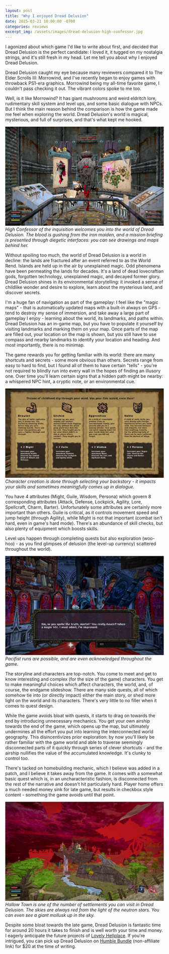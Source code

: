 ```yaml
---
layout: post
title: "Why I enjoyed Dread Delusion"
date: 2025-03-21 10:00:00 -0700
categories: reviews
excerpt_img: /assets/images/dread-delusion-high-confessor.jpg
---
```


I agonized about which game I'd like to write about first, and decided that Dread Delusion is the perfect candidate: I loved it, it tugged on my nostalgia strings, and it's still fresh in my head. Let me tell you about why I enjoyed Dread Delusion.

Dread Delusion caught my eye because many reviewers compared it to The Elder Scrolls III: Morrowind, and I've recently began to enjoy games with throwback PS1-era graphics. Morrowind being my all-time favorite game, I couldn't pass checking it out. The vibrant colors spoke to me too.

Well, is it like Morrowind? It has giant mushrooms and weird eldritch lore, rudimentary skill system and level ups, and some basic dialogue with NPCs. But I think the main reason behind the comparison is how the game made me feel when exploring the world. Dread Delusion's world is magical, mysterious, and full of surprises, and that's what kept me hooked.

![A character in an iron maiden surrounded by rusty machinery.](/assets/images/dread-delusion-high-confessor.jpg)
*High Confessor of the inquisition welcomes you into the world of Dread Delusion. The blood is gushing from the iron maiden, and a mission briefing is presented through diegetic interfaces: you can see drawings and maps behind her.*

Without spoiling too much, the world of Dread Delusion is a world in decline: the lands are fractured after an event referred to as the World Rend. Islands are held up in the air by unexplained magic. Odd phenomena have been permeating the lands for decades. It's a land of dead lovecraftian gods, forgotten technology, unexplained magic, and decayed former glory. Dread Delusion shines in its environmental storytelling: it invoked a sense of childlike wonder and desire to explore, learn about the mysterious land, and discover secrets.

I'm a huge fan of navigation as part of the gameplay: I feel like the "magic maps" - that is automatically updated maps with a built-in always on GPS - tend to destroy my sense of immersion, and take away a large part of gameplay I enjoy - learning about the world, its landmarks, and paths within. Dread Delusion has an in-game map, but you have to populate it yourself by visiting landmarks and marking them on your map. Once parts of the map are filled out, your location on the map is shown, but you still have to use compass and nearby landmarks to identify your location and heading. And most importantly, there is no minimap. 

The game rewards you for getting familiar with its world: there are many shortcuts and secrets - some more obvious than others. Secrets range from easy to hard to find, but I found all of them to have certain "tells" - you're not required to blindly run into every wall in the hopes of finding an illusory one. Over time you'll learn certain signs that a hidden path might be nearby: a whispered NPC hint, a cryptic note, or an environmental cue.

![Character creation screen listing four available backstories and their corresponding skill adjustments: Brawler, Urchin, Apprentice, and Noble.](/assets/images/dread-delusion-attributes.jpg)
*Character creation is done through selecting your backstory - it impacts your skills and sometimes meaningfully comes up in dialogue.*

You have 4 attributes (Might, Guile, Wisdom, Persona) which govern 8 corresponding attributes (Attack, Defense, Lockpick, Agility, Lore, Spellcraft, Charm, Barter). Unfortunately some attributes are certainly more important than others. Guile is critical, as it controls movement speed and jump height (through Agility), while Might is not that important (combat isn't hard, even in game's hard mode). There's an abundance of skill checks, but also plenty of equipment which boosts skills. 

Level ups happen through completing quests but also exploration (woo-hoo) - as you find glimpses of delusion (the level-up currency) scattered throughout the world).

![An unknown in-game character saying: "Hm, so you spoke the truth, mortal? You really haven't taken a single life. I must admit, I'm impressed.](/assets/images/dread-delusion-pacifist.jpg)
*Pacifist runs are possible, and are even acknowledged throughout the game.*

The storyline and characters are top-notch. You come to meet and get to know interesting and complex (for the size of the game) characters. You get to make meaningful choices which affect characters, the world, and, of course, the endgame slideshow. There are many side quests, all of which somehow tie into (or directly impact) either the main story, or shed more light on the world and its characters. There's very little to no filler when it comes to quest design.

While the game avoids bloat with quests, it starts to drag on towards the end by introducing unnecessary mechanics. You get your own airship towards the end of the game, which opens up the map, but ultimately undermines all the effort you put into learning the interconnected world geography. This disincentivizes prior exploration: by now you'll likely be rather familiar with the game world and able to traverse seemingly disconnected parts of it quickly through series of clever shortcuts - and the airship nullifies the value of the accumulated knowledge. It's clunky to control too.

There's tacked on homebuilding mechanic, which I believe was added in a patch, and I believe it takes away from the game. It comes with a somewhat basic quest which is, in an uncharacteristic fashion, is disconnected from the rest of the narrative and doesn't hit particularly hard. Player home offers a much needed money sink for late game, but results in checkbox style content - something the game avoids until that point. 

![A floating settlement.](/assets/images/dread-delusion-hallow-town.jpg)
*Hallow Town is one of the number of settlements you can visit in Dread Delusion. The skies are always red from the light of the neutron stars. You can even see a giant mollusk up in the sky.*

Despite some bloat towards the late game, Dread Delusion is fantastic time for around 20 hours it takes to finish and is well worth your time and money. I eagerly anticipate the future projects of [Lovely Hellplace](http://lovelyhellplace.com/). If you're intrigued, you can pick up Dread Delusion on [Humble Bundle](https://www.humblebundle.com/store/dread-delusion) (non-affiliate link) for $20 at the time of writing.
